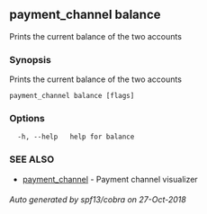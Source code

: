 ## payment_channel balance

Prints the current balance of the two accounts

### Synopsis

Prints the current balance of the two accounts

```
payment_channel balance [flags]
```

### Options

```
  -h, --help   help for balance
```

### SEE ALSO

* [payment_channel](payment_channel.md)	 - Payment channel visualizer

###### Auto generated by spf13/cobra on 27-Oct-2018
